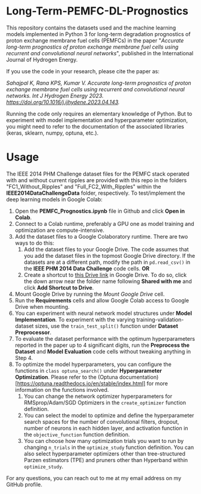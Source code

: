 # Long-Term-PEMFC-DL-Prognostics

This repository contains the datasets used and the machine learning models implemented in Python 3 for long-term degradation prognostics of proton exchange membrane fuel cells (PEMFCs) in the paper "*Accurate long-term prognostics of proton exchange membrane fuel cells using recurrent and convolutional neural networks*", published in the International Journal of Hydrogen Energy. 

If you use the code in your research, please cite the paper as:

*Sahajpal K, Rana KPS, Kumar V. Accurate long-term prognostics of proton exchange membrane fuel cells using recurrent and convolutional neural networks. Int J Hydrogen Energy 2023. https://doi.org/10.1016/j.ijhydene.2023.04.143.*

Running the code only requires an elementary knowledge of Python. But to experiment with model implementation and hyperparameter optimization, you might need to refer to the documentation of the associated libraries (keras, sklearn, numpy, optuna, etc.).

# Usage
 
The IEEE 2014 PHM Challenge dataset files for the PEMFC stack operated with and without current ripples are provided with this repo in the folders "FC1_Without_Ripples" and "Full_FC2_With_Ripples" within the **IEEE2014DataChallengeData** folder, respectively. To test/implement the deep learning models in Google Colab:

1. Open the **PEMFC_Prognostics.ipynb** file in Github and click **Open in Colab**.
2. Connect to a Colab runtime, preferably a GPU one as model training and optimization are compute-intensive. 
3. Add the dataset files to a Google Colaboratory runtime. There are two ways to do this: 
    1. Add the dataset files to your Google Drive. The code assumes that you add the dataset files in the topmost Google Drive directory. If the datasets are at a different path, modify the path in `pd.read_csv()` in the **IEEE PHM 2014 Data Challenge** code cells.
    **OR**
    2. Create a shortcut to [this Drive link](https://drive.google.com/drive/folders/19MgM4AyMeHZGXDILrIF8HT9K8Ki1vjDz?usp=sharing) in Google Drive. To do so, click the down arrow near the folder name following **Shared with me** and click **Add Shortcut to Drive**.
4. Mount Google Drive by running the *Mount Google Drive* cell.
3. Run the **Requirements** cells and allow Google Colab access to Google Drive when mounting.
4. You can experiment with neural network model structures under **Model Implementation**. To experiment with the varying training-validation-dataset sizes, use the `train_test_split()` function under **Dataset Preprocessor**. 
5. To evaluate the dataset performance with the optimum hyperparameters reported in the paper up to 4 significant digits, run the **Preprocess the Dataset** and **Model Evaluation** code cells without tweaking anything in Step 4.
6. To optimize the model hyperparameters, you can configure the functions in `class optuna_search()` under **Hyperparameter Optimization**. Please refer to the (Optuna documentation)[https://optuna.readthedocs.io/en/stable/index.html] for more information on the functions involved.
    1. You can change the network optimizer hyperparameters for RMSprop/Adam/SGD Optimizers in the `create_optimizer` function definition.
    2. You can select the model to optimize and define the hyperparameter search spaces for the number of convolutional filters, dropout, number of neurons in each hidden layer, and activation function in the `objective_function` function definition.
    3. You can choose how many optimization trials you want to run by changing `n_trials` in the `optimize_study` function definition. You can also select hyperparameter optimizers other than tree-structured Parzen estimators (TPE) and pruners other than Hyperband within `optimize_study`.

For any questions, you can reach out to me at my email address on my GitHub profile.
